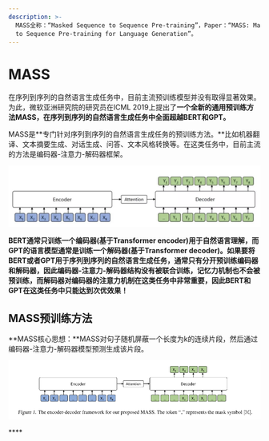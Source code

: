 ```yaml
---
description: >-
  MASS全称：“Masked Sequence to Sequence Pre-training”，Paper：“MASS: Masked Sequence
  to Sequence Pre-training for Language Generation”。
---
```


# MASS

在序列到序列的自然语言生成任务中，目前主流预训练模型并没有取得显著效果。为此，微软亚洲研究院的研究员在ICML 2019上提出了**一个全新的通用预训练方法MASS，在序列到序列的自然语言生成任务中全面超越BERT和GPT。**

MASS是**专门针对序列到序列的自然语言生成任务的预训练方法。**比如机器翻译、文本摘要生成、对话生成、问答、文本风格转换等。在这类任务中，目前主流的方法是编码器-注意力-解码器框架。

![&#x7F16;&#x7801;&#x5668;-&#x6CE8;&#x610F;&#x529B;-&#x89E3;&#x7801;&#x5668;&#x6846;&#x67B6;](../.gitbook/assets/image.png)

**BERT通常只训练一个编码器\(基于Transformer encoder\)用于自然语言理解，而GPT的语言模型通常是训练一个解码器\(基于Transformer decoder\)。如果要将BERT或者GPT用于序列到序列的自然语言生成任务，通常只有分开预训练编码器和解码器，因此编码器-注意力-解码器结构没有被联合训练，记忆力机制也不会被预训练，而解码器对编码器的注意力机制在这类任务中非常重要，因此BERT和GPT在这类任务中只能达到次优效果！**

## **MASS预训练方法**

**MASS核心思想：**MASS对句子随机屏蔽一个长度为k的连续片段，然后通过编码器-注意力-解码器模型预测生成该片段。

![](../.gitbook/assets/image%20%281%29.png)

\*\*\*\*



